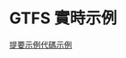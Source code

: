 # GTFS 實時示例

<div class="landing-page">
    <a class="button" href="../feed-examples">提要示例</a><a class="button" href="../code-examples">代碼示例</a>
</div>
